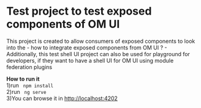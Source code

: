 # Test project to test exposed components of OM UI

This project is created to allow consumers of exposed components to look into the - how to integrate exposed components from OM UI ? - 
Additionally, this test shell UI project can also be used for playground for developers, if they want to have a shell UI for OM UI using module federation plugins

**How to run it**  <br>
1)run <code> npm install </code> <br>
2)run <code> ng serve  </code> <br>
3)You can browse it in [http://localhost:4202]() <br>
